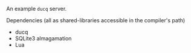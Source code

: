 An example `ducq` server.

Dependencies (all as shared-libraries accessible in the compiler's path)
- ducq
- SQLite3 almagamation
- Lua
